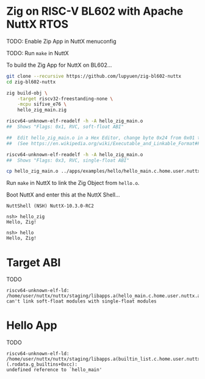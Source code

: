 # Zig on RISC-V BL602 with Apache NuttX RTOS

TODO: Enable Zip App in NuttX menuconfig

TODO: Run `make` in NuttX

To build the Zig App for NuttX on BL602...

```bash
git clone --recursive https://github.com/lupyuen/zig-bl602-nuttx
cd zig-bl602-nuttx

zig build-obj \
    -target riscv32-freestanding-none \
    -mcpu sifive_e76 \
    hello_zig_main.zig

riscv64-unknown-elf-readelf -h -A hello_zig_main.o
##  Shows "Flags: 0x1, RVC, soft-float ABI"

##  Edit hello_zig_main.o in a Hex Editor, change byte 0x24 from 0x01 to 0x03
##  (See https://en.wikipedia.org/wiki/Executable_and_Linkable_Format#File_header)

riscv64-unknown-elf-readelf -h -A hello_zig_main.o
##  Shows "Flags: 0x3, RVC, single-float ABI"

cp hello_zig_main.o ../apps/examples/hello/hello_main.c.home.user.nuttx.apps.examples.hello.o
```

Run `make` in NuttX to link the Zig Object from `hello.o`.

Boot NuttX and enter this at the NuttX Shell...

```text
NuttShell (NSH) NuttX-10.3.0-RC2

nsh> hello_zig
Hello, Zig!

nsh> hello
Hello, Zig!
```

# Target ABI

TODO

```text
riscv64-unknown-elf-ld: /home/user/nuttx/nuttx/staging/libapps.a(hello_main.c.home.user.nuttx.apps.examples.hello.o): 
can't link soft-float modules with single-float modules
```

# Hello App

TODO

```text
riscv64-unknown-elf-ld: /home/user/nuttx/nuttx/staging/libapps.a(builtin_list.c.home.user.nuttx.apps.builtin.o):(.rodata.g_builtins+0xcc): 
undefined reference to `hello_main'
```
